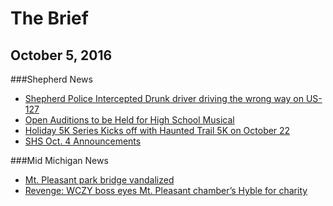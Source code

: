 # The Brief
## October 5, 2016

###Shepherd News
* [Shepherd Police Intercepted Drunk driver driving the wrong way on US-127](drunkdriver.md)
* [Open Auditions to be Held for High School Musical](HSMusical.md)
* [Holiday 5K Series Kicks off with Haunted Trail 5K on October 22](crosscountryholiday5k.md)
* [SHS Oct. 4 Announcements](shs10042016.md)

###Mid Michigan News
* [Mt. Pleasant park bridge vandalized](http:/www.themorningsun.com/general-news/20161004/mt-pleasant-park-bridge-vandalized)
* [Revenge: WCZY boss eyes Mt. Pleasant chamber’s Hyble for charity](http:/www.themorningsun.com/general-news/20161004/revenge-wczy-boss-eyes-mt-pleasant-chambers-hyble-for-charity)
